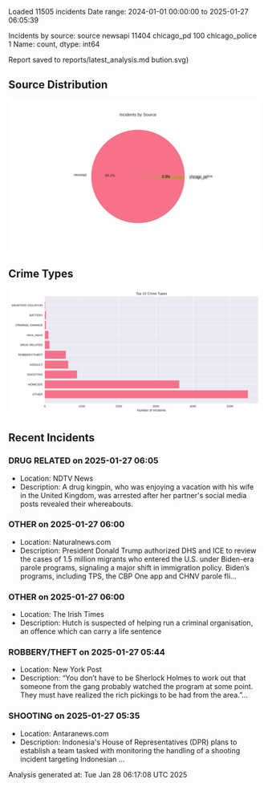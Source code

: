 
Loaded 11505 incidents
Date range: 2024-01-01 00:00:00 to 2025-01-27 06:05:39

Incidents by source:
source
newsapi           11404
chicago_pd          100
chicago_police        1
Name: count, dtype: int64

Report saved to reports/latest_analysis.md
bution.svg)

## Source Distribution
![Source Distribution](images/source_distribution.svg)

## Crime Types
![Crime Types](images/crime_types.svg)

## Recent Incidents

### DRUG RELATED on 2025-01-27 06:05
- Location: NDTV News
- Description: A drug kingpin, who was enjoying a vacation with his wife in the United Kingdom, was arrested after her partner&#039;s social media posts revealed their whereabouts.


### OTHER on 2025-01-27 06:00
- Location: Naturalnews.com
- Description: President Donald Trump authorized DHS and ICE to review the cases of 1.5 million migrants who entered the U.S. under Biden-era parole programs, signaling a major shift in immigration policy. Biden’s programs, including TPS, the CBP One app and CHNV parole fli…


### OTHER on 2025-01-27 06:00
- Location: The Irish Times
- Description: Hutch is suspected of helping run a criminal organisation, an offence which can carry a life sentence


### ROBBERY/THEFT on 2025-01-27 05:44
- Location: New York Post
- Description: “You don’t have to be Sherlock Holmes to work out that someone from the gang probably watched the program at some point. They must have realized the rich pickings to be had from the area.”…


### SHOOTING on 2025-01-27 05:35
- Location: Antaranews.com
- Description: Indonesia&#39;s House of Representatives (DPR) plans to establish a team tasked with monitoring the handling of a shooting incident targeting Indonesian ...

Analysis generated at: Tue Jan 28 06:17:08 UTC 2025
